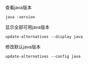 查看java版本

```shell
java -version 
```

显示全部可用java版本

```shell
update-alternatives --display java 
```

修改默认java版本

```shell
update-alternatives --config java 
```

